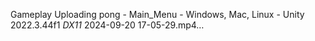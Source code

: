 Gameplay
Uploading pong - Main_Menu - Windows, Mac, Linux - Unity 2022.3.44f1 _DX11_ 2024-09-20 17-05-29.mp4…
